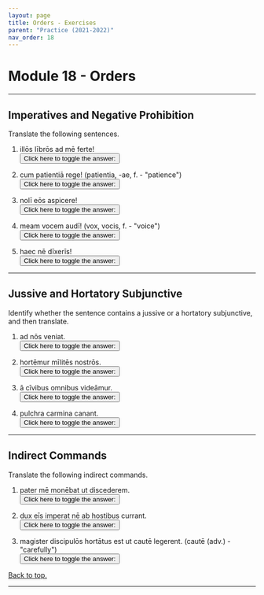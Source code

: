 ```yaml
---
layout: page
title: Orders - Exercises
parent: "Practice (2021-2022)"
nav_order: 18
---
```


# Module 18 - Orders

***

## Imperatives and Negative Prohibition

Translate the following sentences.

1. illōs lībrōs ad mē ferte!  
<button onclick="toggleDisplay('prac1')">Click here to toggle the answer:</button> <span style="display: none;" id="prac1">Bring those books to me!</span>

2. cum patientiā rege! (patientia, -ae, f. - "patience")  
<button onclick="toggleDisplay('prac2')">Click here to toggle the answer:</button> <span style="display: none;" id="prac2">Rule with patience!</span>

3. nolī eōs aspicere!  
<button onclick="toggleDisplay('prac3')">Click here to toggle the answer:</button> <span style="display: none;" id="prac3">Don't watch them!</span>

4. meam vocem audī! (vox, vocis, f. - "voice")  
<button onclick="toggleDisplay('prac4')">Click here to toggle the answer:</button> <span style="display: none;" id="prac4">Hear my voice!</span>

5. haec nē dīxerīs!  
<button onclick="toggleDisplay('prac5')">Click here to toggle the answer:</button> <span style="display: none;" id="prac5">Don't say these things!</span>

***

## Jussive and Hortatory Subjunctive

Identify whether the sentence contains a jussive or a hortatory subjunctive, and then translate.

1. ad nōs veniat.  
<button onclick="toggleDisplay('prac6')">Click here to toggle the answer:</button> <span style="display: none;" id="prac6">jussive; "Let him come to us."</span>

2. hortēmur mīlitēs nostrōs.  
<button onclick="toggleDisplay('prac7')">Click here to toggle the answer:</button> <span style="display: none;" id="prac7">hortatory; "Let us encourage our soldiers."</span>

3. ā cīvibus omnibus videāmur.  
<button onclick="toggleDisplay('prac8')">Click here to toggle the answer:</button> <span style="display: none;" id="prac8">hortatory; "Let us be seen by all the citizens."</span>

4. pulchra carmina canant.  
<button onclick="toggleDisplay('prac9')">Click here to toggle the answer:</button> <span style="display: none;" id="prac9">jussive; "Let them sing beautiful songs."</span>

***

## Indirect Commands

Translate the following indirect commands.

1. pater mē monēbat ut discederem.  
<button onclick="toggleDisplay('prac10')">Click here to toggle the answer:</button> <span style="display: none;" id="prac10">My father was advising me to depart.</span>

2. dux eīs imperat nē ab hostibus currant.  
<button onclick="toggleDisplay('prac11')">Click here to toggle the answer:</button> <span style="display: none;" id="prac11">The leader ordered them not to run away from the enemies.</span>

3. magister discipulōs hortātus est ut cautē legerent. (cautē (adv.) - "carefully")  
<button onclick="toggleDisplay('prac12')">Click here to toggle the answer:</button> <span style="display: none;" id="prac12">The teacher encouraged the students to read carefully.</span>

[Back to top.](#top)

***

<script>
function toggleDisplay(id) {
  const el = document.getElementById(id);
  el.style.display = el.style.display === 'none' ? 'inline' : 'none';
}
</script>

